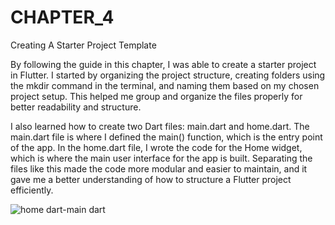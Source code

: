 # CHAPTER_4
Creating A Starter Project Template

By following the guide in this chapter, I was able to create a starter project in Flutter. I started by organizing the project structure, creating folders using the mkdir command in the terminal, and naming them based on my chosen project setup. This helped me group and organize the files properly for better readability and structure.

I also learned how to create two Dart files: main.dart and home.dart. The main.dart file is where I defined the main() function, which is the entry point of the app. In the home.dart file, I wrote the code for the Home widget, which is where the main user interface for the app is built. Separating the files like this made the code more modular and easier to maintain, and it gave me a better understanding of how to structure a Flutter project efficiently. 

![home dart-main dart](https://github.com/user-attachments/assets/89cd6101-9ffe-481c-85ea-a4b1ccf39951)

